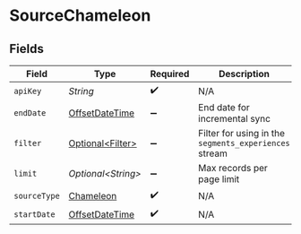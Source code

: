 # SourceChameleon


## Fields

| Field                                                                                     | Type                                                                                      | Required                                                                                  | Description                                                                               |
| ----------------------------------------------------------------------------------------- | ----------------------------------------------------------------------------------------- | ----------------------------------------------------------------------------------------- | ----------------------------------------------------------------------------------------- |
| `apiKey`                                                                                  | *String*                                                                                  | :heavy_check_mark:                                                                        | N/A                                                                                       |
| `endDate`                                                                                 | [OffsetDateTime](https://docs.oracle.com/javase/8/docs/api/java/time/OffsetDateTime.html) | :heavy_minus_sign:                                                                        | End date for incremental sync                                                             |
| `filter`                                                                                  | [Optional\<Filter>](../../models/shared/Filter.md)                                        | :heavy_minus_sign:                                                                        | Filter for using in the `segments_experiences` stream                                     |
| `limit`                                                                                   | *Optional\<String>*                                                                       | :heavy_minus_sign:                                                                        | Max records per page limit                                                                |
| `sourceType`                                                                              | [Chameleon](../../models/shared/Chameleon.md)                                             | :heavy_check_mark:                                                                        | N/A                                                                                       |
| `startDate`                                                                               | [OffsetDateTime](https://docs.oracle.com/javase/8/docs/api/java/time/OffsetDateTime.html) | :heavy_check_mark:                                                                        | N/A                                                                                       |